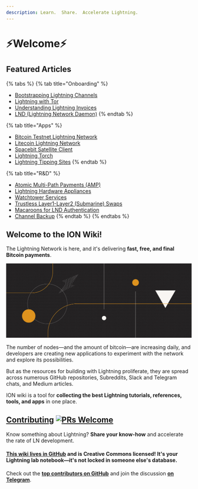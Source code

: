 ```yaml
---
description: Learn.  Share.  Accelerate Lightning.
---
```


# ⚡Welcome⚡

## Featured Articles

{% tabs %}
{% tab title="Onboarding" %}
* [Bootstrapping Lightning Channels](tutorials/troubleshooting/bootstrapping-channels.md)
* [Lightning with Tor](tutorials/nodes/tor.md)
* [Understanding Lightning Invoices](tech/lightning/invoice.md)
* [LND \(Lightning Network Daemon\)](tutorials/nodes/lnd.md)
{% endtab %}

{% tab title="Apps" %}
* [Bitcoin Testnet Lightning Network](tutorials/apps/bitcoin-testnet-ln.md)
* [Litecoin Lightning Network](tutorials/apps/litecoin-ln.md)
* [Spacebit Satellite Client](tutorials/apps/spacebit-satellite-client.md)
* [Lightning Torch](tutorials/apps/lightning-torch.md)
* [Lightning Tipping Sites](tutorials/apps/tipping-sites.md)
{% endtab %}

{% tab title="R&D" %}
* [Atomic Multi-Path Payments \(AMP\)](tech/research/atomic-multi-path-payments.md)
* [Lightning Hardware Appliances](tech/research/lightning-appliance.md)
* [Watchtower Services](tech/research/watchtowers.md)
* [Trustless Layer1-Layer2 \(Submarine\) Swaps](tech/research/submarine-swap.md)
* [Macaroons for LND Authentication](tech/research/macaroons.md)
* [Channel Backup](tech/channels/channel-backups.md)
{% endtab %}
{% endtabs %}

## Welcome to the ION Wiki!

The Lightning Network is here, and it's delivering **fast, free, and final Bitcoin payments**.

![](.gitbook/assets/ion_wiki_v2.png)

The number of nodes—and the amount of bitcoin—are increasing daily, and developers are creating new applications to experiment with the network and explore its possibilities.

But as the resources for building with Lightning proliferate, they are spread across numerous GitHub repositories, Subreddits, Slack and Telegram chats, and Medium articles.

ION wiki is a tool for **collecting the best Lightning tutorials, references, tools, and apps** in one place.

## [Contributing](wiki-basics/contributing.md) [![PRs Welcome](https://img.shields.io/badge/PRs-welcome-brightgreen.svg?style=flat-square)](http://makeapullrequest.com)

Know something about Lightning? **Share your know-how** and accelerate the rate of LN development.

#### [**This wiki lives in GitHub**](wiki-basics/content-license.md) and is Creative Commons licensed! It's your Lightning lab notebook—it's not locked in someone else's database.

Check out the [**top contributors on GitHub**](https://github.com/RadarTech/ionwiki/graphs/contributors) and join the discussion [**on Telegram**](https://t.me/radarion).

